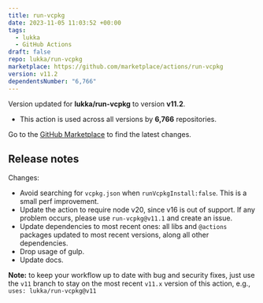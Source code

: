 ```yaml
---
title: run-vcpkg
date: 2023-11-05 11:03:52 +00:00
tags:
  - lukka
  - GitHub Actions
draft: false
repo: lukka/run-vcpkg
marketplace: https://github.com/marketplace/actions/run-vcpkg
version: v11.2
dependentsNumber: "6,766"
---
```



Version updated for **lukka/run-vcpkg** to version **v11.2**.
- This action is used across all versions by **6,766** repositories.

Go to the [GitHub Marketplace](https://github.com/marketplace/actions/run-vcpkg) to find the latest changes.

## Release notes

Changes:
- Avoid searching for `vcpkg.json` when `runVcpkgInstall:false`. This is a small perf improvement.
- Update the action to require node v20, since v16 is out of support. If any problem occurs, please use `run-vcpkg@v11.1` and create an issue.
- Update dependencies to most recent ones: all libs and `@actions` packages updated to most recent versions, along all other dependencies.
- Drop usage of gulp.
- Update docs.

**Note:** to keep your workflow up to date with bug and security fixes, just use the `v11` branch to stay on the most recent `v11.x` version of this action, e.g., `uses: lukka/run-vcpkg@v11`
